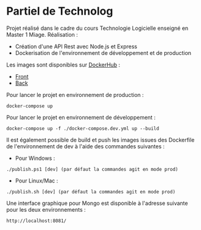 # Partiel de Technolog
Projet réalisé dans le cadre du cours Technologie Logicielle enseigné en Master 1 Miage.
Réalisation :
- Création d'une API Rest avec Node.js et Express
- Dockerisation de l'environnement de développement et de production

Les images sont disponibles sur [DockerHub](https://hub.docker.com/) :
- [Front](https://hub.docker.com/repository/docker/backtrack5r3/exam_front)
- [Back](https://hub.docker.com/repository/docker/backtrack5r3/exam_back)

Pour lancer le projet en environnement de production :
```
docker-compose up
```

Pour lancer le projet en environnement de développement :
```
docker-compose up -f ./docker-compose.dev.yml up --build
```

Il est également possible de build et push les images issues des Dockerfile de l'environnement de dev à l'aide des commandes suivantes :
- Pour Windows :
```
./publish.ps1 [dev] (par défaut la commandes agit en mode prod)
```
- Pour Linux/Mac :
```
./publish.sh [dev] (par défaut la commandes agit en mode prod)
```

Une interface graphique pour Mongo est disponible à l'adresse suivante pour les deux environnements :
```
http://localhost:8081/
```
